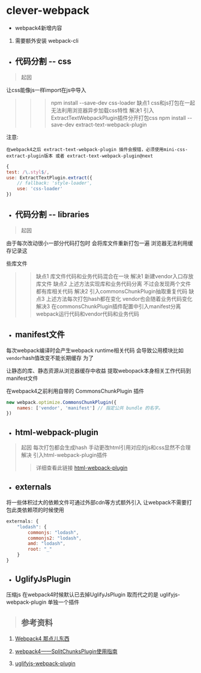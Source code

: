 # clever-webpack

* webpack4新增内容

1. 需要额外安装 webpack-cli

* ## 代码分割 -- css

> 起因

让css能像js一样import在js中导入
>>> npm install --save-dev css-loader
>> 缺点1 css和js打包在一起 无法利用浏览器异步加载css特性
>> 解决1 引入ExtractTextWebpackPlugin插件分开打包css
>>> npm install --save-dev extract-text-webpack-plugin

注意:

    在webpack4之后 extract-text-webpack-plugin 插件会报错，必须使用mini-css-extract-plugin版本 或者 extract-text-webpack-plugin@next

```javascript
{
test: /\.styl$/,
use: ExtractTextPlugin.extract({
    // fallback: 'style-loader',
    use: 'css-loader'
})
```

* ## 代码分割 -- libraries

> 起因

由于每次改动很小一部分代码打包时 会将库文件重新打包一遍 浏览器无法利用缓存记录这

些库文件

>> 缺点1 库文件代码和业务代码混合在一块
>> 解决1 新建vendor入口存放库文件
>> 缺点2 上述方法实现库和业务代码分离  不过会发现两个文件都有库相关代码
>> 解决2 引入commonsChunkPlugin抽取重复代码
>> 缺点3 上述方法每次打包hash都在变化 vendor也会随着业务代码变化
>> 解决3 在commonsChunkPlugin插件配置中引入manifest分离webpack运行代码和vendor代码和业务代码

* ## manifest文件

每次webpack编译时会产生webpack runtime相关代码 会导致公用模块比如`vendor`hash值改变不能长期缓存 为了

让静态的库、静态资源从浏览器缓存中收益 提取webopack本身相关工作代码到manifest文件

在webpack4之前利用自带的 CommonsChunkPlugin 插件

```javascript
new webpack.optimize.CommonsChunkPlugin({
    names: ['vendor', 'manifest'] // 指定公共 bundle 的名字。
})
```

* ## html-webpack-plugin

> 起因 每次打包都会生成hash 手动更改html引用对应的js和css显然不合理
> 解决 引入html-webpack-plugin插件
>> 详细查看此链接 [html-webpack-plugin](https://segmentfault.com/a/1190000008590102)

* ## externals

将一些体积过大的依赖文件可通过外部cdn等方式额外引入 让webpack不需要打包此类依赖项的时候使用

```javascript
externals: {
    "lodash": {
        commonjs: "lodash",
        commonjs2: "lodash",
        amd: "lodash",
        root: "_"
    }
}
```

* ## UglifyJsPlugin

压缩js 在webpack4时候默认已去掉UglifyJsPlugin 取而代之的是 uglifyjs-webpack-plugin 单独一个插件

> ## 参考资料

1. [Webpack4 那点儿东西](https://juejin.im/post/5abef5e96fb9a028e33b9035)

2. [webpack4——SplitChunksPlugin使用指南](https://blog.csdn.net/qq_26733915/article/details/79458533)

3. [uglifyjs-webpack-plugin](https://webpack.docschina.org/plugins/uglifyjs-webpack-plugin/)